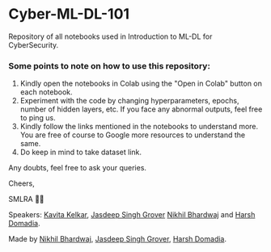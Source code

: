 # Cyber-ML-DL-101
Repository of all notebooks used in Introduction to ML-DL for CyberSecurity.

### Some points to note on how to use this repository:
1. Kindly open the notebooks in Colab using the "Open in Colab" button on each notebook.
2. Experiment with the code by changing hyperparameters, epochs, number of hidden layers, etc. If you face any abnormal outputs, feel free to ping us.
3. Kindly follow the links mentioned in the notebooks to understand more. You are free of course to Google more resources to understand the same. 
4. Do keep in mind to take dataset link.

Any doubts, feel free to ask your queries. 

Cheers,

SMLRA 👨‍💻

Speakers: [Kavita Kelkar](https://kjsce.somaiya.edu/kjsce/academic/faculty/0000160057/mrs__kavita_m_kelkar/0), [Jasdeep Singh Grover](https://in.linkedin.com/in/jasdeep-singh-grover-80a6b4149) [Nikhil Bhardwaj](https://in.linkedin.com/in/nik9hil) and [Harsh Domadia](https://in.linkedin.com/in/harsh-domadia-302920161).

Made by [Nikhil Bhardwaj](https://www.github.com/nik9hil), [Jasdeep Singh Grover](https://www.github.com/jasdeep100), [Harsh Domadia](https://github.com/harshdomadia).



